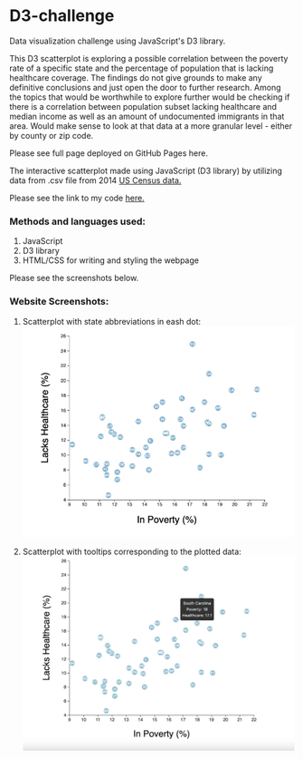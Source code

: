 # D3-challenge
Data visualization challenge using JavaScript's D3 library.

This D3 scatterplot is exploring a possible correlation between the poverty rate of a specific state and the percentage of population that is lacking healthcare coverage. The findings do not give grounds to make any definitive conclusions and just open the door to further research. Among the topics that would be worthwhile to explore further would be checking if there is a correlation between population subset lacking healthcare and median income as well as an amount of undocumented immigrants in that area. Would make sense to look at that data at a more granular level - either by county or zip code.

Please see full page deployed on GitHub Pages here.

The interactive scatterplot made using JavaScript (D3 library) by utilizing data from .csv file from 2014 [US Census data.](https://data.census.gov/cedsci/)

Please see the link to my code [here.](https://github.com/nadiarichards/D3-challenge/blob/main/D3_data_journalism/assets/js/app.js)

### Methods and languages used:

1. JavaScript
2. D3 library
3. HTML/CSS for writing and styling the webpage

Please see the screenshots below.

### Website Screenshots:

1. Scatterplot with state abbreviations in eash dot:
![scatterplot_with_states](https://github.com/nadiarichards/D3-challenge/blob/main/D3_data_journalism/images/D3_with_labels.png)

2. Scatterplot with tooltips corresponding to the plotted data:
![scatterplot_with_tooltips](https://github.com/nadiarichards/D3-challenge/blob/main/D3_data_journalism/images/D3_with_tooltips.png)
